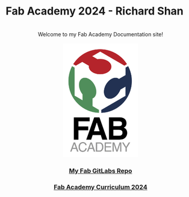 # Fab Academy 2024 - Richard Shan
<head>
<meta name="google-site-verification" content="kt0njS9WN0qjrBdbY-OjbpkLRGgOEVaErQzTXq8cDRo" />
</head>
<br>
<center>Welcome to my Fab Academy Documentation site!</center>

<br>
<center>
<img src="pics/fab-logo.jpg" alt="Fab" width="200"/>
<br>

<center>

### <a href="https://gitlab.fabcloud.org/academany/fabacademy/2024/labs/charlotte/students/richard-shan">**My Fab GitLabs Repo**</a>
### <a href="https://fabacademy.org/2024/schedule.html">**Fab Academy Curriculum 2024**</a>

</center>